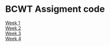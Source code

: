 # BCWT Assigment code
[Week 1](https://github.com/jankry1/bcwt-assigments/tree/main/week1) <br />
[Week 2](https://github.com/jankry1/bcwt-assigments/tree/main/week2) <br />
[Week 3]() <br />
[Week 4]() <br />
